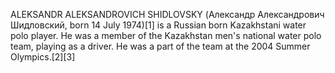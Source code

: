ALEKSANDR ALEKSANDROVICH SHIDLOVSKY (Александр Александрович Шидловский, born 14 July 1974)[1] is a Russian born Kazakhstani water polo player. He was a member of the Kazakhstan men's national water polo team, playing as a driver. He was a part of the team at the 2004 Summer Olympics.[2][3]
